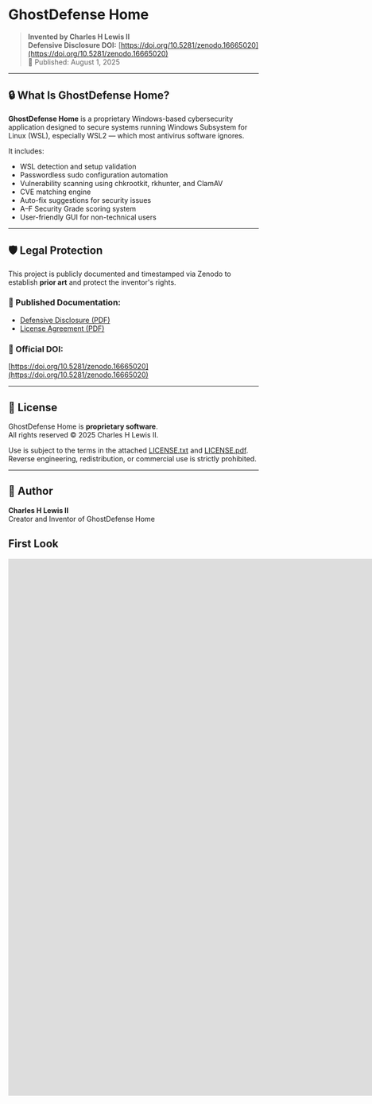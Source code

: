 # GhostDefense Home

> **Invented by Charles H Lewis II**  
> **Defensive Disclosure DOI:** [https://doi.org/10.5281/zenodo.16665020](https://doi.org/10.5281/zenodo.16665020)  
> 📅 Published: August 1, 2025

---

## 🔒 What Is GhostDefense Home?

**GhostDefense Home** is a proprietary Windows-based cybersecurity application designed to secure systems running Windows Subsystem for Linux (WSL), especially WSL2 — which most antivirus software ignores.

It includes:
- WSL detection and setup validation
- Passwordless sudo configuration automation
- Vulnerability scanning using chkrootkit, rkhunter, and ClamAV
- CVE matching engine
- Auto-fix suggestions for security issues
- A–F Security Grade scoring system
- User-friendly GUI for non-technical users

---

## 🛡️ Legal Protection

This project is publicly documented and timestamped via Zenodo to establish **prior art** and protect the inventor's rights.

### 📄 Published Documentation:
- [Defensive Disclosure (PDF)](ghostdefense_disclosure.pdf)
- [License Agreement (PDF)](LICENSE.pdf)

### 🔖 Official DOI:
[https://doi.org/10.5281/zenodo.16665020](https://doi.org/10.5281/zenodo.16665020)

---

## 🔐 License

GhostDefense Home is **proprietary software**.  
All rights reserved © 2025 Charles H Lewis II.

Use is subject to the terms in the attached [LICENSE.txt](LICENSE.txt) and [LICENSE.pdf](LICENSE.pdf).  
Reverse engineering, redistribution, or commercial use is strictly prohibited.

---

## 👤 Author

**Charles H Lewis II**  
Creator and Inventor of GhostDefense Home

## First Look
<iframe src="https://player.vimeo.com/video/1109245836?title=0&amp;byline=0&amp;portrait=0&amp;badge=0&amp;autopause=0&amp;player_id=0&amp;app_id=58479" width="1920" height="1080" frameborder="0" allow="autoplay; fullscreen; picture-in-picture; clipboard-write; encrypted-media; web-share" referrerpolicy="strict-origin-when-cross-origin" title="GhostDefense first look"></iframe>
